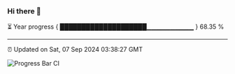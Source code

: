 ### Hi there 👋

⏳ Year progress { ████████████████████▁▁▁▁▁▁▁▁▁▁ } 68.35 %

---

⏰ Updated on Sat, 07 Sep 2024 03:38:27 GMT

![Progress Bar CI](https://github.com/IshwaranRudhara/GIT-ACTION/workflows/Progress%20Bar%20CI/badge.svg)
